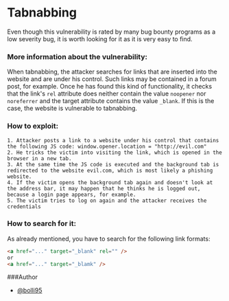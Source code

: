 # Tabnabbing

Even though this vulnerability is rated by many bug bounty programs as a low severity bug, it is worth looking for it as it is very easy to find. 

### More information about the vulnerability:

When tabnabbing, the attacker searches for links that are inserted into the website and are under his control. Such links may be contained in a forum post, for example. Once he has found this kind of functionality, it checks that the link's `rel` attribute does neither contain the value `noopener` nor `noreferrer` and the target attribute contains the value `_blank`. If this is the case, the website is vulnerable to tabnabbing. 

### How to exploit: 
```
1. Attacker posts a link to a website under his control that contains the following JS code: window.opener.location = "http://evil.com"
2. He tricks the victim into visiting the link, which is opened in the browser in a new tab.
3. At the same time the JS code is executed and the background tab is redirected to the website evil.com, which is most likely a phishing website.
4. If the victim opens the background tab again and doesn't look at the address bar, it may happen that he thinks he is logged out, because a login page appears, for example.
5. The victim tries to log on again and the attacker receives the credentials
```

### How to search for it: 

As already mentioned, you have to search for the following link formats: 

```html
<a href="..." target="_blank" rel="" />  
or
<a href="..." target="_blamk" />
```

###Author

* [@bolli95](https://github.com/bolli95)
